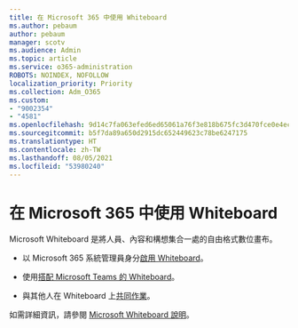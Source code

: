 ```yaml
---
title: 在 Microsoft 365 中使用 Whiteboard
ms.author: pebaum
author: pebaum
manager: scotv
ms.audience: Admin
ms.topic: article
ms.service: o365-administration
ROBOTS: NOINDEX, NOFOLLOW
localization_priority: Priority
ms.collection: Adm_O365
ms.custom:
- "9002354"
- "4581"
ms.openlocfilehash: 9d14c7fa063efed6ed65061a76f3e818b675fc3d470fce0e4ecc9fb5aa247a30
ms.sourcegitcommit: b5f7da89a650d2915dc652449623c78be6247175
ms.translationtype: HT
ms.contentlocale: zh-TW
ms.lasthandoff: 08/05/2021
ms.locfileid: "53980240"
---
```

# <a name="use-whiteboard-with-microsoft-365"></a>在 Microsoft 365 中使用 Whiteboard

Microsoft Whiteboard 是將人員、內容和構想集合一處的自由格式數位畫布。 

- 以 Microsoft 365 系統管理員身分[啟用 Whiteboard](https://support.office.com/article/d236aef8-fcdf-4b5e-b5d7-7f157461e920#bkmk_07)。 

- 使用[搭配 Microsoft Teams 的 Whiteboard](https://support.microsoft.com/office/7a6e7218-e9dc-4ccc-89aa-b1a0bb9c31ee)。 

- 與其他人在 Whiteboard 上[共同作業](https://support.office.com/article/d236aef8-fcdf-4b5e-b5d7-7f157461e920#bkmk_27)。 

如需詳細資訊，請參閱 [Microsoft Whiteboard 說明](https://support.office.com/article/d236aef8-fcdf-4b5e-b5d7-7f157461e920)。 

